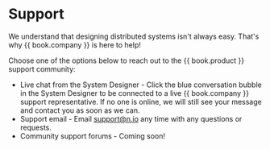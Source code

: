 # Support

We understand that designing distributed systems isn't always easy. That's why {{ book.company }} is here to help!

Choose one of the options below to reach out to the {{ book.product }} support community:

* Live chat from the System Designer - Click the blue conversation bubble in the System Designer to be connected to a live {{ book.company }} support representative. If no one is online, we will still see your message and contact you as soon as we can.
* Support email - Email [support@n.io](mailto:support@n.io) any time with any questions or requests.
* Community support forums - Coming soon!
